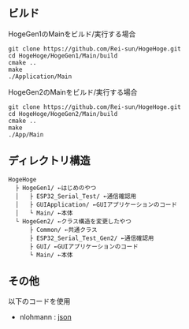 ## ビルド
HogeGen1のMainをビルド/実行する場合

```
git clone https://github.com/Rei-sun/HogeHoge.git
cd HogeHoge/HogeGen1/Main/build
cmake ..
make
./Application/Main
```

HogeGen2のMainをビルド/実行する場合

```
git clone https://github.com/Rei-sun/HogeHoge.git
cd HogeHoge/HogeGen2/Main/build
cmake ..
make
./App/Main
```

## ディレクトリ構造
```
HogeHoge
  ├ HogeGen1/ ←はじめのやつ
  │   ├ ESP32_Serial_Test/ ←通信確認用
  │   ├ GUIApplication/ ←GUIアプリケーションのコード
  │   └ Main/ ←本体
  └ HogeGen2/ ←クラス構造を変更したやつ
      ├ Common/ ←共通クラス
      ├ ESP32_Serial_Test_Gen2/ ←通信確認用
      ├ GUI/ ←GUIアプリケーションのコード
      └ Main/ ←本体
```

## その他
以下のコードを使用
- nlohmann : [json](https://github.com/nlohmann/json/tree/develop)